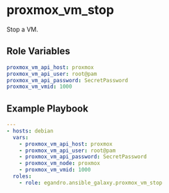 proxmox_vm_stop
=========

Stop a VM.

Role Variables
--------------

```yml
proxmox_vm_api_host: proxmox
proxmox_vm_api_user: root@pam
proxmox_vm_api_password: SecretPassword
proxmox_vm_vmid: 1000
```

Example Playbook
----------------

```yml
---
- hosts: debian
  vars:
    - proxmox_vm_api_host: proxmox
    - proxmox_vm_api_user: root@pam
    - proxmox_vm_api_password: SecretPassword
    - proxmox_vm_node: proxmox
    - proxmox_vm_vmid: 1000
  roles:
    - role: egandro.ansible_galaxy.proxmox_vm_stop
```
